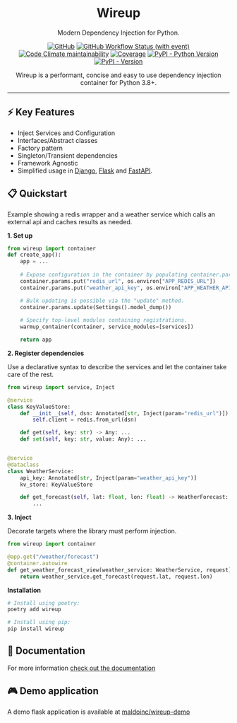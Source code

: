<div align="center">
<h1>Wireup</h1>
<p>Modern Dependency Injection for Python.</p>

[![GitHub](https://img.shields.io/github/license/maldoinc/wireup)](https://github.com/maldoinc/wireup)
[![GitHub Workflow Status (with event)](https://img.shields.io/github/actions/workflow/status/maldoinc/wireup/run_all.yml)](https://github.com/maldoinc/wireup)
[![Code Climate maintainability](https://img.shields.io/codeclimate/maintainability/maldoinc/wireup?label=Code+Climate)](https://codeclimate.com/github/maldoinc/wireup)
[![Coverage](https://img.shields.io/codeclimate/coverage/maldoinc/wireup?label=Coverage)](https://codeclimate.com/github/maldoinc/wireup)
[![PyPI - Python Version](https://img.shields.io/pypi/pyversions/wireup)](https://pypi.org/project/wireup/)
[![PyPI - Version](https://img.shields.io/pypi/v/wireup)](https://pypi.org/project/wireup/)

<p>Wireup is a performant, concise and easy to use dependency injection container for Python 3.8+.</p>
</div>

---

## ⚡ Key Features
* Inject Services and Configuration
* Interfaces/Abstract classes
* Factory pattern
* Singleton/Transient dependencies
* Framework Agnostic
* Simplified usage in [Django](https://maldoinc.github.io/wireup/latest/integrations/django/),
[Flask](https://maldoinc.github.io/wireup/latest/integrations/flask/) and 
[FastAPI](https://maldoinc.github.io/wireup/latest/integrations/fastapi/).

## 📋 Quickstart

Example showing a redis wrapper and a weather service which calls an external api and caches results as needed.

**1. Set up**

```python
from wireup import container
def create_app():
    app = ...
    
    # Expose configuration in the container by populating container.params.
    container.params.put("redis_url", os.environ["APP_REDIS_URL"])
    container.params.put("weather_api_key", os.environ["APP_WEATHER_API_KEY"])

    # Bulk updating is possible via the "update" method.
    container.params.update(Settings().model_dump())
    
    # Specify top-level modules containing registrations.
    warmup_container(container, service_modules=[services])

    return app
```


**2. Register dependencies**

Use a declarative syntax to describe the services and let the container take care of the rest.

```python
from wireup import service, Inject

@service
class KeyValueStore:
    def __init__(self, dsn: Annotated[str, Inject(param="redis_url")]):
        self.client = redis.from_url(dsn)

    def get(self, key: str) -> Any: ...
    def set(self, key: str, value: Any): ...


@service
@dataclass
class WeatherService:
    api_key: Annotated[str, Inject(param="weather_api_key")]
    kv_store: KeyValueStore

    def get_forecast(self, lat: float, lon: float) -> WeatherForecast:
        ...
```

**3. Inject**

Decorate targets where the library must perform injection. 

```python
from wireup import container

@app.get("/weather/forecast")
@container.autowire 
def get_weather_forecast_view(weather_service: WeatherService, request):
    return weather_service.get_forecast(request.lat, request.lon)
```

**Installation**

```bash
# Install using poetry:
poetry add wireup

# Install using pip:
pip install wireup
```

## 📑 Documentation

For more information [check out the documentation](https://maldoinc.github.io/wireup)

## 🎮 Demo application

A demo flask application is available at [maldoinc/wireup-demo](https://github.com/maldoinc/wireup-demo)
